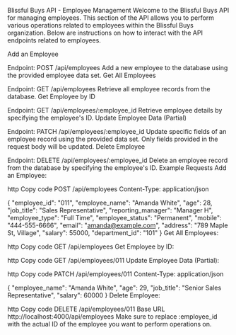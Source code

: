 Blissful Buys API - Employee Management
Welcome to the Blissful Buys API for managing employees. This section of the API allows you to perform various operations related to employees within the Blissful Buys organization. Below are instructions on how to interact with the API endpoints related to employees.

Add an Employee

Endpoint: POST /api/employees
Add a new employee to the database using the provided employee data set.
Get All Employees

Endpoint: GET /api/employees
Retrieve all employee records from the database.
Get Employee by ID

Endpoint: GET /api/employees/:employee_id
Retrieve employee details by specifying the employee's ID.
Update Employee Data (Partial)

Endpoint: PATCH /api/employees/:employee_id
Update specific fields of an employee record using the provided data set. Only fields provided in the request body will be updated.
Delete Employee

Endpoint: DELETE /api/employees/:employee_id
Delete an employee record from the database by specifying the employee's ID.
Example Requests
Add an Employee:

http
Copy code
POST /api/employees
Content-Type: application/json

{
  "employee_id": "011",
  "employee_name": "Amanda White",
  "age": 28,
  "job_title": "Sales Representative",
  "reporting_manager": "Manager H",
  "employee_type": "Full Time",
  "employee_status": "Permanent",
  "mobile": "444-555-6666",
  "email": "amanda@example.com",
  "address": "789 Maple St, Village",
  "salary": 55000,
  "department_id": "101"
}
Get All Employees:

http
Copy code
GET /api/employees
Get Employee by ID:

http
Copy code
GET /api/employees/011
Update Employee Data (Partial):

http
Copy code
PATCH /api/employees/011
Content-Type: application/json

{
  "employee_name": "Amanda White",
  "age": 29,
  "job_title": "Senior Sales Representative",
  "salary": 60000
}
Delete Employee:

http
Copy code
DELETE /api/employees/011
Base URL
http://localhost:4000/api/employees
Make sure to replace :employee_id with the actual ID of the employee you want to perform operations on.